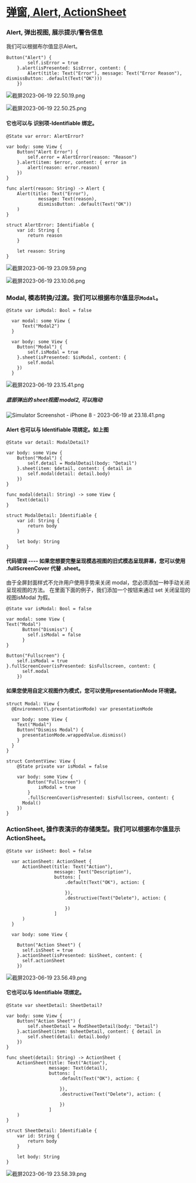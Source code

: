 # [弹窗, Alert, ActionSheet](https://github.com/yytmzys/blog/issues/93)

### Alert, 弹出视图, 展示提示/警告信息
我们可以根据布尔值显示Alert。
```
Button("Alert") {
        self.isError = true
    }.alert(isPresented: $isError, content: {
        Alert(title: Text("Error"), message: Text("Error Reason"), dismissButton: .default(Text("OK")))
    })
```
![截屏2023-06-19 22.50.19.png](https://upload-images.jianshu.io/upload_images/6357009-17ac070fb69e3aa0.png?imageMogr2/auto-orient/strip%7CimageView2/2/w/1240)

![截屏2023-06-19 22.50.25.png](https://upload-images.jianshu.io/upload_images/6357009-b9468d091f7d6da5.png?imageMogr2/auto-orient/strip%7CimageView2/2/w/1240)

#### 它也可以与 识别项-Identifiable 绑定。
```
@State var error: AlertError?

var body: some View {
    Button("Alert Error") {
        self.error = AlertError(reason: "Reason")
    }.alert(item: $error, content: { error in
        alert(reason: error.reason)
    })
}

func alert(reason: String) -> Alert {
    Alert(title: Text("Error"),
            message: Text(reason),
            dismissButton: .default(Text("OK"))
    )
}

struct AlertError: Identifiable {
    var id: String {
        return reason
    }

    let reason: String
}
```
![截屏2023-06-19 23.09.59.png](https://upload-images.jianshu.io/upload_images/6357009-9322c1b56d8d4964.png?imageMogr2/auto-orient/strip%7CimageView2/2/w/1240)

![截屏2023-06-19 23.10.06.png](https://upload-images.jianshu.io/upload_images/6357009-c0aeb3eb519c92e8.png?imageMogr2/auto-orient/strip%7CimageView2/2/w/1240)


### Modal, 模态转换/过渡。我们可以根据布尔值显示`Modal`。
```
@State var isModal: Bool = false

  var modal: some View {
      Text("Modal2")
  }
  
  var body: some View {
    Button("Modal") {
        self.isModal = true
    }.sheet(isPresented: $isModal, content: {
        self.modal
    })
  }
```
![截屏2023-06-19 23.15.41.png](https://upload-images.jianshu.io/upload_images/6357009-8fb4f8399f36068c.png?imageMogr2/auto-orient/strip%7CimageView2/2/w/1240)

##### 底部弹出的 sheet视图 modal2, 可以拖动
![Simulator Screenshot - iPhone 8 - 2023-06-19 at 23.18.41.png](https://upload-images.jianshu.io/upload_images/6357009-014a98b103f66aa0.png?imageMogr2/auto-orient/strip%7CimageView2/2/w/1240)

#### Alert 也可以与 Identifiable 项绑定。如上图 
```
@State var detail: ModalDetail?

var body: some View {
    Button("Modal") {
        self.detail = ModalDetail(body: "Detail")
    }.sheet(item: $detail, content: { detail in
        self.modal(detail: detail.body)
    })
}

func modal(detail: String) -> some View {
    Text(detail)
}

struct ModalDetail: Identifiable {
    var id: String {
        return body
    }

    let body: String
}
```

#### 代码错误 ---- 如果您想要完整呈现模态视图的旧式模态呈现屏幕，您可以使用 .fullScreenCover 代替 .sheet。
由于全屏封面样式不允许用户使用手势来关闭 modal，您必须添加一种手动关闭呈现视图的方法。 在里面下面的例子，我们添加一个按钮来通过 set 关闭呈现的视图isModal 为假。
```
@State var isModal: Bool = false

var modal: some View {
Text("Modal")
      Button("Dismiss") {
        self.isModal = false
      }
}

Button("Fullscreen") {
    self.isModal = true
}.fullScreenCover(isPresented: $isFullscreen, content: {
      self.modal
    })
```

#### 如果您使用自定义视图作为模式，您可以使用presentationMode 环境键。
```
struct Modal: View {
  @Environment(\.presentationMode) var presentationMode

  var body: some View {
    Text("Modal")
    Button("Dismiss Modal") {
      presentationMode.wrappedValue.dismiss()
    }
  }
}

struct ContentView: View {
    @State private var isModal = false

    var body: some View {
        Button("Fullscreen") {
            isModal = true
        }
        .fullScreenCover(isPresented: $isFullscreen, content: {
      Modal()
    })
}
```

### ActionSheet, 操作表演示的存储类型。我们可以根据布尔值显示ActionSheet。
```
@State var isSheet: Bool = false

  var actionSheet: ActionSheet {
      ActionSheet(title: Text("Action"),
                  message: Text("Description"),
                  buttons: [
                      .default(Text("OK"), action: {

                      }),
                      .destructive(Text("Delete"), action: {

                      })
                  ]
      )
  }
    
  var body: some View {
    
    Button("Action Sheet") {
      self.isSheet = true
    }.actionSheet(isPresented: $isSheet, content: {
      self.actionSheet
    })
```
![截屏2023-06-19 23.56.49.png](https://upload-images.jianshu.io/upload_images/6357009-711a7dba00bd19f3.png?imageMogr2/auto-orient/strip%7CimageView2/2/w/1240)

#### 它也可以与 Identifiable 项绑定。
```
@State var sheetDetail: SheetDetail?

var body: some View {
    Button("Action Sheet") {
        self.sheetDetail = ModSheetDetail(body: "Detail")
    }.actionSheet(item: $sheetDetail, content: { detail in
        self.sheet(detail: detail.body)
    })
}

func sheet(detail: String) -> ActionSheet {
    ActionSheet(title: Text("Action"),
                message: Text(detail),
                buttons: [
                    .default(Text("OK"), action: {

                    }),
                    .destructive(Text("Delete"), action: {

                    })
                ]
    )
}

struct SheetDetail: Identifiable {
    var id: String {
        return body
    }

    let body: String
}
```
![截屏2023-06-19 23.58.39.png](https://upload-images.jianshu.io/upload_images/6357009-56f4d8f3fdf0f24a.png?imageMogr2/auto-orient/strip%7CimageView2/2/w/1240)

